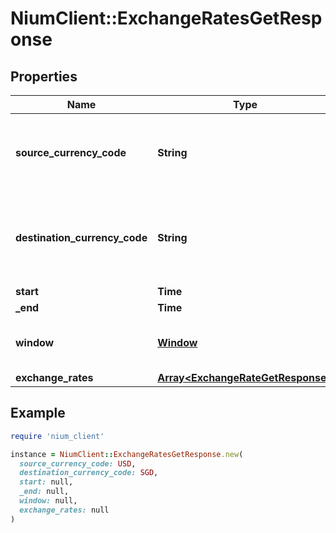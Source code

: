 # NiumClient::ExchangeRatesGetResponse

## Properties

| Name | Type | Description | Notes |
| ---- | ---- | ----------- | ----- |
| **source_currency_code** | **String** | 3-letter [ISO-4217 currency code](https://www.iso.org/iso-4217-currency-codes.html) for the source amount. | [optional] |
| **destination_currency_code** | **String** | 3-letter [ISO-4217 currency code](https://www.iso.org/iso-4217-currency-codes.html) for the destination amount. | [optional] |
| **start** | **Time** |  | [optional] |
| **_end** | **Time** |  | [optional] |
| **window** | [**Window**](Window.md) |  | [optional][default to &#39;1_day&#39;] |
| **exchange_rates** | [**Array&lt;ExchangeRateGetResponse&gt;**](ExchangeRateGetResponse.md) |  | [optional] |

## Example

```ruby
require 'nium_client'

instance = NiumClient::ExchangeRatesGetResponse.new(
  source_currency_code: USD,
  destination_currency_code: SGD,
  start: null,
  _end: null,
  window: null,
  exchange_rates: null
)
```

